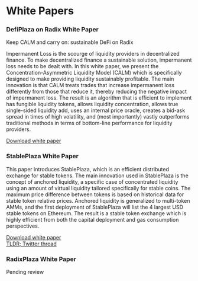 # White Papers

### DefiPlaza on Radix White Paper

Keep CALM and carry on: sustainable DeFi on Radix

Impermanent Loss is the scourge of liquidity providers in decentralized finance. To make decentralized finance a sustainable solution, impermanent loss needs to be dealt with. In this white paper, we present the Concentration-Asymmetric Liquidity Model (CALM) which is specifically designed to make providing liquidity sustainably profitable. The main innovation is that CALM treats trades that increase impermanent loss differently from those that reduce it, thereby reducing the negative impact of impermanent loss. The result is an algorithm that is efficient to implement has fungible liquidity tokens, allows liquidity concentration, allows true single-sided liquidity add, uses an internal price oracle, creates a bid-ask spread in times of high volatility, and (most importantly) vastly outperforms traditional methods in terms of bottom-line performance for liquidity providers.

[Download white paper](https://defiplaza.net/assets/pdf/whitepaper-radixplaza-v1.pdf)

### StablePlaza White Paper

This paper introduces StablePlaza, which is an efficient distributed exchange for stable tokens. The main innovation used in StablePlaza is the concept of anchored liquidity, a specific case of concentrated liquidity using an amount of virtual liquidity tailored specifically for stable coins. The maximum price difference between tokens is based on historical data for stable token relative prices. Anchored liquidity is generalized to multi-token AMMs, and the first deployment of StablePlaza will list the 4 largest USD stable tokens on Ethereum. The result is a stable token exchange which is highly efficient from both the capital deployment and gas consumption perspectives.

[Download white paper ](https://defiplaza.net/assets/pdf/whitepaper-stableplaza-v1-1.pdf)\
[TLDR; Twitter thread](https://twitter.com/DefiPlaza/status/1546870840620457984)

### RadixPlaza White Paper

Pending review



